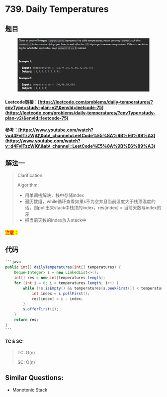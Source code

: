 # 739. Daily Temperatures

## 题目

<figure><img src="../../.gitbook/assets/image (3) (1).png" alt=""><figcaption></figcaption></figure>

#### Leetcode链接：[https://leetcode.com/problems/daily-temperatures/?envType=study-plan-v2\&envId=leetcode-75](https://leetcode.com/problems/daily-temperatures/?envType=study-plan-v2\&envId=leetcode-75)

#### 参考：[https://www.youtube.com/watch?v=d4FvlTzzWjQ\&ab\_channel=LeetCode%E5%8A%9B%E6%89%A3](https://www.youtube.com/watch?v=d4FvlTzzWjQ\&ab\_channel=LeetCode%E5%8A%9B%E6%89%A3)

## 解法一

> Clarification:&#x20;
>
> Algorithm:&#x20;
>
> * 用单调栈解决，栈中存储index
> * 遍历数组，while循环查看如果s不为空并且当前温度大于栈顶温度的话，则poll出来stack中栈顶的index，res\[index] = 当前天数与index的差
> * 把当前天数的index放入stack中

#### <mark style="color:red;">注意：</mark>

## 代码

````java
```java
public int[] dailyTemperatures(int[] temperatures) {
    Deque<Integer> s = new LinkedList<>();
    int[] res = new int[temperatures.length];
    for (int i = 0; i < temperatures.length; i++) {
        while (!s.isEmpty() && temperatures[s.peekFirst()] < temperatures[i]) {
            int index = s.pollFirst();
            res[index] = i - index;
        }
        s.offerFirst(i);
    }
    return res;
}
```
````

#### TC & SC:&#x20;

> TC: O(n)
>
> SC: O(n)

## **Similar Questions:**&#x20;

* Monotonic Stack

